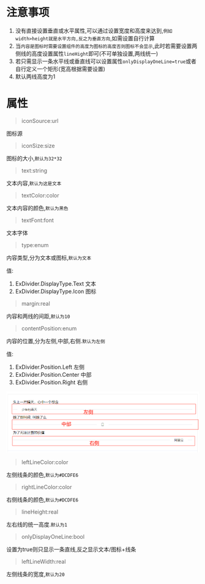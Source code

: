 # 注意事项

1. 没有直接设置垂直或水平属性,可以通过设置宽度和高度来达到,`例如width>height就是水平方向,反之为垂直方向`,如需设置自行计算
2. 当`内容是图标时需要设置组件的高度为图标的高度否则图标不会显示`,此时若需要设置两侧线的高度设置属性`lineHight`即可(不可单独设置,两线统一)
3. 若只需显示一条水平线或垂直线可以设置属性`onlyDisplayOneLine=true`或者自行定义一个矩形(宽高根据需要设置)
4. 默认两线高度为1


# 属性

>iconSource:url

图标源

>iconSize:size

图标的大小,`默认为32*32`

>text:string

文本内容,`默认为这是文本`

>textColor:color

文本内容的颜色,`默认为黑色`

>textFont:font

文本字体

>type:enum

内容类型,分为文本或图标,`默认为文本`

值:
1. ExDivider.DisplayType.Text 文本
2. ExDivider.DisplayType.Icon 图标

>margin:real

内容和两线的间距,`默认为10`

>contentPosition:enum

内容的位置,分为左侧,中部,右侧.`默认为左侧`

值:
1. ExDivider.Position.Left 左侧
2. ExDivider.Position.Center 中部
3. ExDivider.Position.Right 右侧

![alt text](image.png)

>leftLineColor:color

左侧线条的颜色,`默认为#DCDFE6`

>rightLineColor:color

右侧线条的颜色,`默认为#DCDFE6`

>lineHeight:real

左右线的统一高度.`默认为1`

>onlyDisplayOneLine:bool

设置为true则只显示一条直线,反之显示文本/图标+线条

>leftLineWidth:real

左侧线条的宽度,`默认为20`

